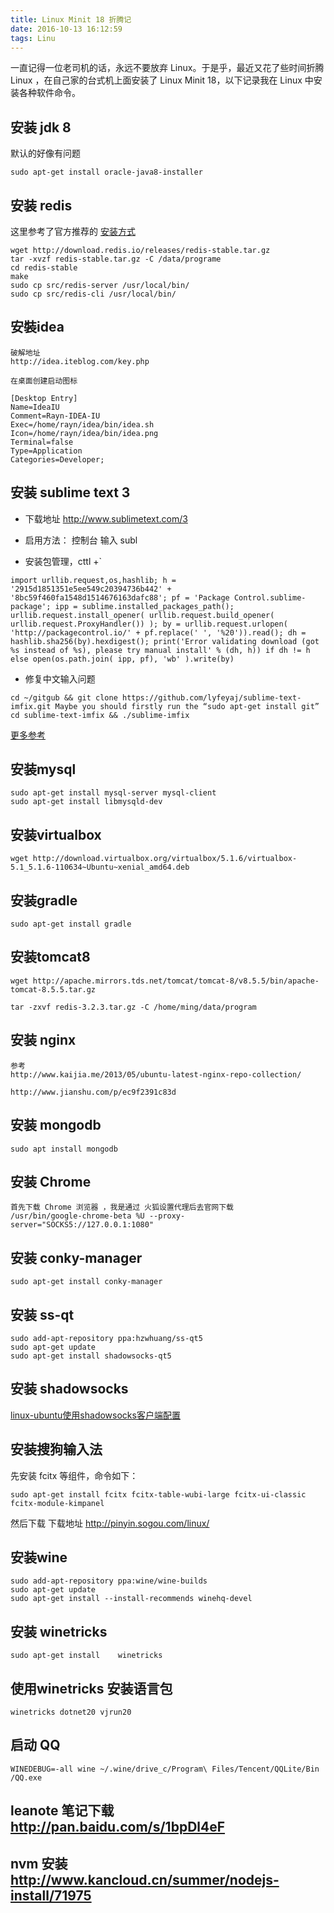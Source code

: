 ```yaml
---
title: Linux Minit 18 折腾记
date: 2016-10-13 16:12:59
tags: Linu
---
```


一直记得一位老司机的话，永远不要放弃 Linux。于是乎，最近又花了些时间折腾 Linux ，在自己家的台式机上面安装了 Linux Minit 18，以下记录我在 Linux 中安装各种软件命令。

<!--more-->

## 安装 jdk 8 

默认的好像有问题

```
sudo apt-get install oracle-java8-installer
```

## 安装 redis

这里参考了官方推荐的 [安装方式](http://redis.io/topics/quickstart)

```
wget http://download.redis.io/releases/redis-stable.tar.gz
tar -xvzf redis-stable.tar.gz -C /data/programe
cd redis-stable
make
sudo cp src/redis-server /usr/local/bin/
sudo cp src/redis-cli /usr/local/bin/
```
## 安裝idea 

```
破解地址
http://idea.iteblog.com/key.php

在桌面创建启动图标

[Desktop Entry]
Name=IdeaIU
Comment=Rayn-IDEA-IU
Exec=/home/rayn/idea/bin/idea.sh
Icon=/home/rayn/idea/bin/idea.png
Terminal=false
Type=Application
Categories=Developer;

```
## 安装 sublime text 3

* 下载地址 http://www.sublimetext.com/3

* 启用方法： 控制台 输入 subl

* 安装包管理，cttl +`
```
import urllib.request,os,hashlib; h = '2915d1851351e5ee549c20394736b442' + '8bc59f460fa1548d1514676163dafc88'; pf = 'Package Control.sublime-package'; ipp = sublime.installed_packages_path(); urllib.request.install_opener( urllib.request.build_opener( urllib.request.ProxyHandler()) ); by = urllib.request.urlopen( 'http://packagecontrol.io/' + pf.replace(' ', '%20')).read(); dh = hashlib.sha256(by).hexdigest(); print('Error validating download (got %s instead of %s), please try manual install' % (dh, h)) if dh != h else open(os.path.join( ipp, pf), 'wb' ).write(by)
```

* 修复中文输入问题

```
cd ~/gitgub && git clone https://github.com/lyfeyaj/sublime-text-imfix.git Maybe you should firstly run the “sudo apt-get install git”
cd sublime-text-imfix && ./sublime-imfix
```

[更多参考](http://zhidao.baidu.com/link?url=7gZcSGqT2qgbV5mdysbX7OvoBkgc7l-HySrMiEEQJBeaznA1ZBCye8Hp5Tf_6FbHjUs3A6KCw7OOtpnvWBk2SgK8zIuukMb8a9NvoV4pkQq)
## 安装mysql
```
sudo apt-get install mysql-server mysql-client  
sudo apt-get install libmysqld-dev 
```

##  安装virtualbox
```
wget http://download.virtualbox.org/virtualbox/5.1.6/virtualbox-5.1_5.1.6-110634~Ubuntu~xenial_amd64.deb

```

## 安装gradle
```
sudo apt-get install gradle
```

## 安装tomcat8
```
wget http://apache.mirrors.tds.net/tomcat/tomcat-8/v8.5.5/bin/apache-tomcat-8.5.5.tar.gz

tar -zxvf redis-3.2.3.tar.gz -C /home/ming/data/program 

```

## 安装 nginx
```
参考
http://www.kaijia.me/2013/05/ubuntu-latest-nginx-repo-collection/ 

http://www.jianshu.com/p/ec9f2391c83d
```
## 安装 mongodb
```
sudo apt install mongodb
```

## 安装 Chrome
```
首先下载 Chrome 浏览器 ，我是通过 火狐设置代理后去官网下载
/usr/bin/google-chrome-beta %U --proxy-server="SOCKS5://127.0.0.1:1080"
```
## 安装 conky-manager
```
sudo apt-get install conky-manager
```

## 安装 ss-qt
```
sudo add-apt-repository ppa:hzwhuang/ss-qt5
sudo apt-get update
sudo apt-get install shadowsocks-qt5
```

## 安装 shadowsocks

[linux-ubuntu使用shadowsocks客户端配置](https://aitanlu.com/ubuntu-shadowsocks-ke-hu-duan-pei-zhi.html)


## 安装搜狗输入法
先安装 fcitx 等组件，命令如下：

```
sudo apt-get install fcitx fcitx-table-wubi-large fcitx-ui-classic fcitx-module-kimpanel
```

然后下载 下载地址 http://pinyin.sogou.com/linux/

## 安装wine
```
sudo add-apt-repository ppa:wine/wine-builds
sudo apt-get update 
sudo apt-get install --install-recommends winehq-devel
```
## 安装 winetricks
```
sudo apt-get install    winetricks
```

## 使用winetricks 安装语言包
```
winetricks dotnet20 vjrun20
```
## 启动 QQ
```
WINEDEBUG=-all wine ~/.wine/drive_c/Program\ Files/Tencent/QQLite/Bin
/QQ.exe
```


## leanote 笔记下载 http://pan.baidu.com/s/1bpDl4eF

##  nvm 安装 http://www.kancloud.cn/summer/nodejs-install/71975
